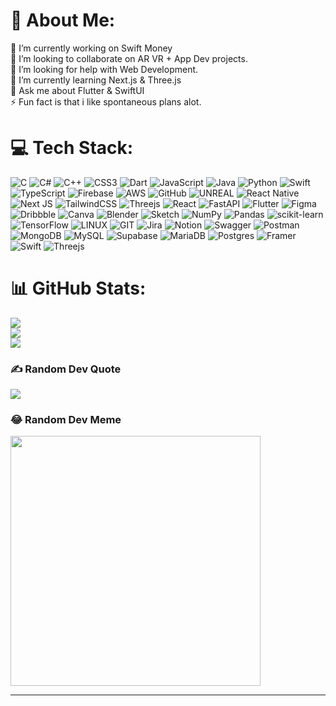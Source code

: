 # 💫 About Me:
🔭 I’m currently working on Swift Money<br>👯 I’m looking to collaborate on AR VR + App Dev projects.<br>🤝 I’m looking for help with Web Development.<br>🌱 I’m currently learning Next.js & Three.js<br>💬 Ask me about Flutter & SwiftUI<br>⚡ Fun fact is that i like spontaneous plans alot.


# 💻 Tech Stack:
![C](https://img.shields.io/badge/c-%2300599C.svg?style=for-the-badge&logo=c&logoColor=white) ![C#](https://img.shields.io/badge/c%23-%23239120.svg?style=for-the-badge&logo=c-sharp&logoColor=white) ![C++](https://img.shields.io/badge/c++-%2300599C.svg?style=for-the-badge&logo=c%2B%2B&logoColor=white) ![CSS3](https://img.shields.io/badge/css3-%231572B6.svg?style=for-the-badge&logo=css3&logoColor=white) ![Dart](https://img.shields.io/badge/dart-%230175C2.svg?style=for-the-badge&logo=dart&logoColor=white) ![JavaScript](https://img.shields.io/badge/javascript-%23323330.svg?style=for-the-badge&logo=javascript&logoColor=%23F7DF1E) ![Java](https://img.shields.io/badge/java-%23ED8B00.svg?style=for-the-badge&logo=java&logoColor=white) ![Python](https://img.shields.io/badge/python-3670A0?style=for-the-badge&logo=python&logoColor=ffdd54) ![Swift](https://img.shields.io/badge/swift-F54A2A?style=for-the-badge&logo=swift&logoColor=white) ![TypeScript](https://img.shields.io/badge/typescript-%23007ACC.svg?style=for-the-badge&logo=typescript&logoColor=white) ![Firebase](https://img.shields.io/badge/firebase-%23039BE5.svg?style=for-the-badge&logo=firebase) ![AWS](https://img.shields.io/badge/AWS-%23FF9900.svg?style=for-the-badge&logo=amazon-aws&logoColor=white) ![GitHub](https://img.shields.io/badge/GitHub-%23121011.svg?style=for-the-badge&logo=github&logoColor=white) ![UNREAL](https://img.shields.io/badge/unreal-%2320232a.svg?style=for-the-badge&logo=unreal-engine&logoColor=white) ![React Native](https://img.shields.io/badge/react_native-%2320232a.svg?style=for-the-badge&logo=react&logoColor=%2361DAFB) ![Next JS](https://img.shields.io/badge/Next-black?style=for-the-badge&logo=next.js&logoColor=white) ![TailwindCSS](https://img.shields.io/badge/tailwindcss-%2338B2AC.svg?style=for-the-badge&logo=tailwind-css&logoColor=white) ![Threejs](https://img.shields.io/badge/threejs-black?style=for-the-badge&logo=three.js&logoColor=white) ![React](https://img.shields.io/badge/react-%2320232a.svg?style=for-the-badge&logo=react&logoColor=%2361DAFB) ![FastAPI](https://img.shields.io/badge/FastAPI-005571?style=for-the-badge&logo=fastapi) ![Flutter](https://img.shields.io/badge/Flutter-%2302569B.svg?style=for-the-badge&logo=Flutter&logoColor=white) 	![Figma](https://img.shields.io/badge/figma-%23F24E1E.svg?style=for-the-badge&logo=figma&logoColor=white) ![Dribbble](https://img.shields.io/badge/Dribbble-EA4C89?style=for-the-badge&logo=dribbble&logoColor=white) ![Canva](https://img.shields.io/badge/Canva-%2300C4CC.svg?style=for-the-badge&logo=Canva&logoColor=white) ![Blender](https://img.shields.io/badge/blender-%23F5792A.svg?style=for-the-badge&logo=blender&logoColor=white) ![Sketch](https://img.shields.io/badge/Sketch-FFB387?style=for-the-badge&logo=sketch&logoColor=black) ![NumPy](https://img.shields.io/badge/numpy-%23013243.svg?style=for-the-badge&logo=numpy&logoColor=white) ![Pandas](https://img.shields.io/badge/pandas-%23150458.svg?style=for-the-badge&logo=pandas&logoColor=white) ![scikit-learn](https://img.shields.io/badge/scikit--learn-%23F7931E.svg?style=for-the-badge&logo=scikit-learn&logoColor=white) ![TensorFlow](https://img.shields.io/badge/TensorFlow-%23FF6F00.svg?style=for-the-badge&logo=TensorFlow&logoColor=white) ![LINUX](https://img.shields.io/badge/Linux-FCC624?style=for-the-badge&logo=linux&logoColor=black) ![GIT](https://img.shields.io/badge/Git-fc6d26?style=for-the-badge&logo=git&logoColor=white) ![Jira](https://img.shields.io/badge/jira-%230A0FFF.svg?style=for-the-badge&logo=jira&logoColor=white) ![Notion](https://img.shields.io/badge/Notion-%23000000.svg?style=for-the-badge&logo=notion&logoColor=white) ![Swagger](https://img.shields.io/badge/-Swagger-%23Clojure?style=for-the-badge&logo=swagger&logoColor=white) ![Postman](https://img.shields.io/badge/Postman-FF6C37?style=for-the-badge&logo=postman&logoColor=white) ![MongoDB](https://img.shields.io/badge/MongoDB-%234ea94b.svg?style=for-the-badge&logo=mongodb&logoColor=white) ![MySQL](https://img.shields.io/badge/mysql-%2300f.svg?style=for-the-badge&logo=mysql&logoColor=white) 	![Supabase](https://img.shields.io/badge/Supabase-3ECF8E?style=for-the-badge&logo=supabase&logoColor=white) ![MariaDB](https://img.shields.io/badge/MariaDB-003545?style=for-the-badge&logo=mariadb&logoColor=white) ![Postgres](https://img.shields.io/badge/postgres-%23316192.svg?style=for-the-badge&logo=postgresql&logoColor=white) ![Framer](https://img.shields.io/badge/Framer-black?style=for-the-badge&logo=framer&logoColor=blue) ![Swift](https://img.shields.io/badge/swift-F54A2A?style=for-the-badge&logo=swift&logoColor=white) ![Threejs](https://img.shields.io/badge/threejs-black?style=for-the-badge&logo=three.js&logoColor=white)
# 📊 GitHub Stats:
![](https://github-readme-stats.vercel.app/api?username=flaminshinjan&theme=tokyonight&hide_border=true&include_all_commits=true&count_private=true)<br/>
![](https://github-readme-streak-stats.herokuapp.com/?user=flaminshinjan&theme=tokyonight&hide_border=true)<br/>
![](https://github-readme-stats.vercel.app/api/top-langs/?username=flaminshinjan&theme=tokyonight&hide_border=true&include_all_commits=true&count_private=true&layout=compact)

### ✍️ Random Dev Quote
![](https://quotes-github-readme.vercel.app/api?type=horizontal&theme=merko)

### 😂 Random Dev Meme
<img src='https://randommeme-five.vercel.app/' style="height: 400px;"/>

---
